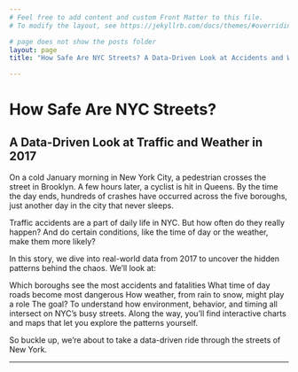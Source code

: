 ```yaml
---
# Feel free to add content and custom Front Matter to this file.
# To modify the layout, see https://jekyllrb.com/docs/themes/#overriding-theme-defaults

# page does not show the posts folder
layout: page
title: "How Safe Are NYC Streets? A Data-Driven Look at Accidents and Weather in 2017"

---
```

# How Safe Are NYC Streets?
## A Data-Driven Look at Traffic and Weather in 2017

On a cold January morning in New York City, a pedestrian crosses the street in Brooklyn. A few hours later, a cyclist is hit in Queens. By the time the day ends, hundreds of crashes have occurred across the five boroughs, just another day in the city that never sleeps.

Traffic accidents are a part of daily life in NYC. But how often do they really happen? And do certain conditions, like the time of day or the weather, make them more likely?

In this story, we dive into real-world data from 2017 to uncover the hidden patterns behind the chaos. We’ll look at:

Which boroughs see the most accidents and fatalities
What time of day roads become most dangerous
How weather, from rain to snow, might play a role
The goal? To understand how environment, behavior, and timing all intersect on NYC’s busy streets. Along the way, you’ll find interactive charts and maps that let you explore the patterns yourself.

So buckle up, we’re about to take a data-driven ride through the streets of New York.

---
